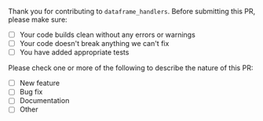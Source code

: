 Thank you for contributing to `dataframe_handlers`.
Before submitting this PR, please make sure:

- [ ] Your code builds clean without any errors or warnings
- [ ] Your code doesn't break anything we can't fix
- [ ] You have added appropriate tests

Please check one or more of the following to describe the nature of this PR:
- [ ] New feature
- [ ] Bug fix
- [ ] Documentation
- [ ] Other
